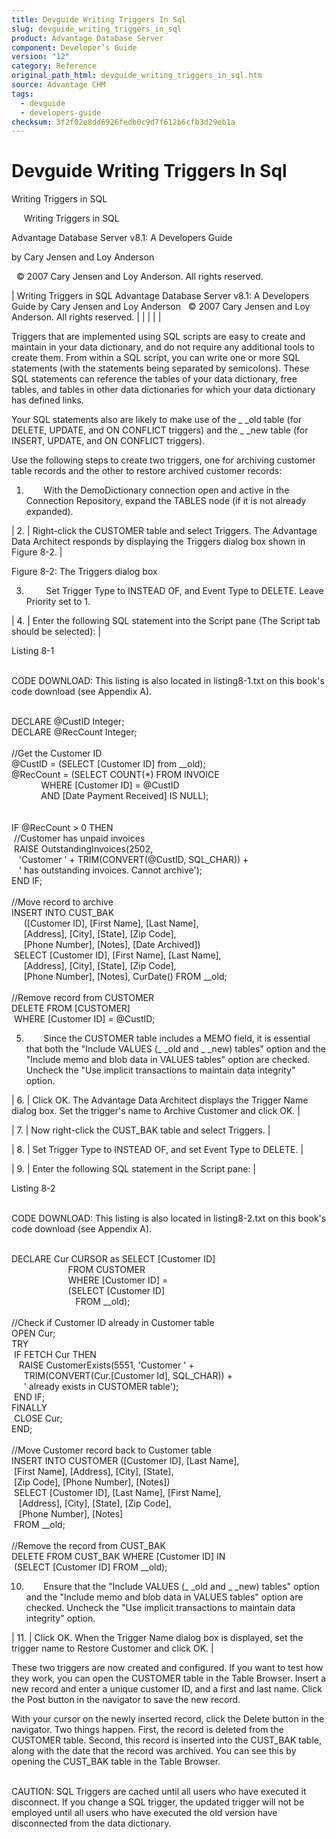```yaml
---
title: Devguide Writing Triggers In Sql
slug: devguide_writing_triggers_in_sql
product: Advantage Database Server
component: Developer’s Guide
version: "12"
category: Reference
original_path_html: devguide_writing_triggers_in_sql.htm
source: Advantage CHM
tags:
  - devguide
  - developers-guide
checksum: 3f2f02e8dd6926fedb0c9d7f612b6cfb3d29eb1a
---
```


# Devguide Writing Triggers In Sql

Writing Triggers in SQL

     Writing Triggers in SQL

Advantage Database Server v8.1: A Developers Guide

by Cary Jensen and Loy Anderson

  © 2007 Cary Jensen and Loy Anderson. All rights reserved.

| Writing Triggers in SQL  Advantage Database Server v8.1: A Developers Guide  by Cary Jensen and Loy Anderson    © 2007 Cary Jensen and Loy Anderson. All rights reserved. |  |  |  |  |

Triggers that are implemented using SQL scripts are easy to create and maintain in your data dictionary, and do not require any additional tools to create them. From within a SQL script, you can write one or more SQL statements (with the statements being separated by semicolons). These SQL statements can reference the tables of your data dictionary, free tables, and tables in other data dictionaries for which your data dictionary has defined links.

Your SQL statements also are likely to make use of the \_ \_old table (for DELETE, UPDATE, and ON CONFLICT triggers) and the \_ \_new table (for INSERT, UPDATE, and ON CONFLICT triggers).

Use the following steps to create two triggers, one for archiving customer table records and the other to restore archived customer records:

1.        With the DemoDictionary connection open and active in the Connection Repository, expand the TABLES node (if it is not already expanded).

| 2. | Right-click the CUSTOMER table and select Triggers. The Advantage Data Architect responds by displaying the Triggers dialog box shown in Figure 8-2. |

Figure 8-2: The Triggers dialog box

3.         Set Trigger Type to INSTEAD OF, and Event Type to DELETE. Leave Priority set to 1.

| 4. | Enter the following SQL statement into the Script pane (The Script tab should be selected): |

Listing 8-1

   
CODE DOWNLOAD: This listing is also located in listing8-1.txt on this book's code download (see Appendix A).  
 

DECLARE @CustID Integer;  
DECLARE @RecCount Integer;  
   
//Get the Customer ID  
@CustID = (SELECT [Customer ID] from \_\_old);  
@RecCount = (SELECT COUNT(\*) FROM INVOICE   
             WHERE [Customer ID] = @CustID   
             AND [Date Payment Received] IS NULL);  
   
   
IF @RecCount > 0 THEN  
  //Customer has unpaid invoices  
  RAISE OutstandingInvoices(2502,   
    'Customer ' + TRIM(CONVERT(@CustID, SQL\_CHAR)) +   
    ' has outstanding invoices. Cannot archive');  
END IF;  
   
//Move record to archive  
INSERT INTO CUST\_BAK   
      ([Customer ID], [First Name], [Last Name],  
      [Address], [City], [State], [Zip Code],  
      [Phone Number], [Notes], [Date Archived])   
  SELECT [Customer ID], [First Name], [Last Name],  
      [Address], [City], [State], [Zip Code],  
      [Phone Number], [Notes], CurDate() FROM \_\_old;  
   
//Remove record from CUSTOMER  
DELETE FROM [CUSTOMER]   
  WHERE [Customer ID] = @CustID;

5.        Since the CUSTOMER table includes a MEMO field, it is essential that both the "Include VALUES (\_ \_old and \_ \_new) tables" option and the "Include memo and blob data in VALUES tables" option are checked. Uncheck the "Use implicit transactions to maintain data integrity" option.

| 6. | Click OK. The Advantage Data Architect displays the Trigger Name dialog box. Set the trigger's name to Archive Customer and click OK. |

| 7. | Now right-click the CUST\_BAK table and select Triggers. |

| 8. | Set Trigger Type to INSTEAD OF, and set Event Type to DELETE. |

| 9. | Enter the following SQL statement in the Script pane: |

Listing 8-2

   
CODE DOWNLOAD: This listing is also located in listing8-2.txt on this book's code download (see Appendix A).  
 

DECLARE Cur CURSOR as SELECT [Customer ID]   
                        FROM CUSTOMER   
                        WHERE [Customer ID] =   
                        (SELECT [Customer ID]   
                           FROM \_\_old);  
   
//Check if Customer ID already in Customer table  
OPEN Cur;  
TRY  
  IF FETCH Cur THEN  
    RAISE CustomerExists(5551, 'Customer ' +  
      TRIM(CONVERT(Cur.[Customer Id], SQL\_CHAR)) +  
      ' already exists in CUSTOMER table');  
  END IF;  
FINALLY  
  CLOSE Cur;  
END;  
   
//Move Customer record back to Customer table  
INSERT INTO CUSTOMER ([Customer ID], [Last Name],   
  [First Name], [Address], [City], [State],  
  [Zip Code], [Phone Number], [Notes])   
  SELECT [Customer ID], [Last Name], [First Name],  
    [Address], [City], [State], [Zip Code],  
    [Phone Number], [Notes]   
  FROM \_\_old;  
   
//Remove the record from CUST\_BAK  
DELETE FROM CUST\_BAK WHERE [Customer ID] IN   
  (SELECT [Customer ID] FROM \_\_old);

10.        Ensure that the "Include VALUES (\_ \_old and \_ \_new) tables" option and the "Include memo and blob data in VALUES tables" option are checked. Uncheck the "Use implicit transactions to maintain data integrity" option.

| 11. | Click OK. When the Trigger Name dialog box is displayed, set the trigger name to Restore Customer and click OK. |

These two triggers are now created and configured. If you want to test how they work, you can open the CUSTOMER table in the Table Browser. Insert a new record and enter a unique customer ID, and a first and last name. Click the Post button in the navigator to save the new record.

With your cursor on the newly inserted record, click the Delete button in the navigator. Two things happen. First, the record is deleted from the CUSTOMER table. Second, this record is inserted into the CUST\_BAK table, along with the date that the record was archived. You can see this by opening the CUST\_BAK table in the Table Browser.

   
CAUTION: SQL Triggers are cached until all users who have executed it disconnect. If you change a SQL trigger, the updated trigger will not be employed until all users who have executed the old version have disconnected from the data dictionary.
